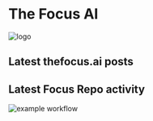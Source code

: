 # The Focus AI

![logo](../img/thefocusai.png)

## Latest thefocus.ai posts

<!-- feed: https://thefocus.ai/rss.xml -->

## Latest Focus Repo activity

<!-- The-Focus-AI repo activity -->

![example workflow](https://github.com/The-Focus-AI/.github/actions/workflows/build.yml/badge.svg)
